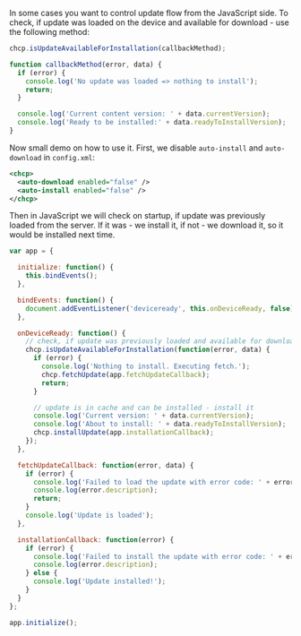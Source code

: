 In some cases you want to control update flow from the JavaScript side. To check, if update was loaded on the device and available for download - use the following method:

```js
chcp.isUpdateAvailableForInstallation(callbackMethod);

function callbackMethod(error, data) {
  if (error) {
    console.log('No update was loaded => nothing to install');
    return;
  }

  console.log('Current content version: ' + data.currentVersion);
  console.log('Ready to be installed:' + data.readyToInstallVersion);
}
```

Now small demo on how to use it. First, we disable `auto-install` and `auto-download` in `config.xml`:

```xml
<chcp>
  <auto-download enabled="false" />
  <auto-install enabled="false" />
</chcp>
```

Then in JavaScript we will check on startup, if update was previously loaded from the server. If it was - we install it, if not - we download it, so it would be installed next time.

```js
var app = {

  initialize: function() {
    this.bindEvents();
  },

  bindEvents: function() {
    document.addEventListener('deviceready', this.onDeviceReady, false);
  },

  onDeviceReady: function() {
    // check, if update was previously loaded and available for download
    chcp.isUpdateAvailableForInstallation(function(error, data) {
      if (error) {
        console.log('Nothing to install. Executing fetch.');
        chcp.fetchUpdate(app.fetchUpdateCallback);
        return;
      }

      // update is in cache and can be installed - install it
      console.log('Current version: ' + data.currentVersion);
      console.log('About to install: ' + data.readyToInstallVersion);
      chcp.installUpdate(app.installationCallback);
    });
  },

  fetchUpdateCallback: function(error, data) {
    if (error) {
      console.log('Failed to load the update with error code: ' + error.code);
      console.log(error.description);
      return;
    }
    console.log('Update is loaded');
  },

  installationCallback: function(error) {
    if (error) {
      console.log('Failed to install the update with error code: ' + error.code);
      console.log(error.description);
    } else {
      console.log('Update installed!');
    }
  }
};

app.initialize();
```
